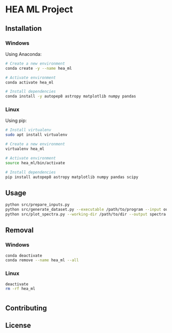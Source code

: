 # HEA ML Project

[comment]: <> (Foobar is a Python library for dealing with word pluralization.)

## Installation

### Windows
Using Anaconda:
```bash
# Create a new environment
conda create -y --name hea_ml

# Activate environment
conda activate hea_ml

# Install dependencies
conda install -y autopep8 astropy matplotlib numpy pandas
```

### Linux
Using pip:
```bash
# Install virtualenv
sudo apt install virtualenv

# Create a new environment
virtualenv hea_ml

# Activate environment
source hea_ml/bin/activate

# Install dependencies
pip install autopep8 astropy matplotlib numpy pandas scipy
```

## Usage
```bash
python src/prepare_inputs.py
python src/generate_dataset.py --executable /path/to/program --input out.csv
python src/plot_spectra.py --working-dir /path/to/dir --output spectra.png
```

## Removal
### Windows
```bash
conda deactivate
conda remove --name hea_ml --all
```
### Linux
```bash
deactivate
rm -rf hea_ml
```
#

## Contributing

## License
[comment]: <> (MIThttps://choosealicense.com/licenses/mit/)
